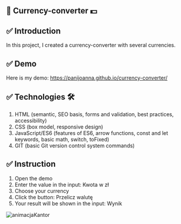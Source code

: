## 📁 Currency-converter 💵

## ✅ Introduction 
In this project, I created a currency-converter with several currencies. 

## ✅ Demo 
Here is my demo:
https://panijoanna.github.io/currency-converter/

## ✅ Technologies 🛠
1. HTML (semantic, SEO basis, forms and validation, best practices, accessibility)
2. CSS (box model, responsive design)
3. JavaScript/ES6 (features of ES6, arrow functions, const and let keywords, basic math, switch, toFixed)
5. GIT (basic Git version control system commands)

## ✅ Instruction 
1. Open the demo
2. Enter the value in the input: Kwota w zł
3. Choose your currency
4. Click the button: Przelicz walutę
5. Your result will be shown in the input: Wynik

![animacjaKantor](https://user-images.githubusercontent.com/105354955/170208421-18637a87-4951-4c2d-a26e-950b2f153286.gif)


